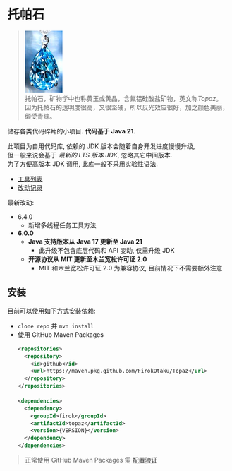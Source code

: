 # 托帕石

> ![topaz](https://github.com/FirokOtaku/Topaz/blob/main/docs/topaz.jpg?raw=true)  
> 托帕石，矿物学中也称黄玉或黄晶，含氟铝硅酸盐矿物，英文称*Topaz*。  
> 因为托帕石的透明度很高，又很坚硬，所以反光效应很好，加之颜色美丽，颇受青睐。

储存各类代码碎片的小项目. **代码基于 Java 21**.

此项目为自用代码库, 依赖的 JDK 版本会随着自身开发进度慢慢升级,  
但一般来说会基于 *最新的 LTS 版本 JDK*, 忽略其它中间版本.  
为了方便高版本 JDK 调用, 此库一般不采用实验性语法.

* [工具列表](docs/tools.md)
* [改动记录](docs/changelog.md)

最新改动:

* 6.4.0
  * 新增多线程任务工具方法
* **6.0.0**
  * **Java 支持版本从 Java 17 更新至 Java 21**
    * 此升级不包含底层代码和 API 变动, 仅需升级 JDK
  * **开源协议从 MIT 更新至木兰宽松许可证 2.0**
    * MIT 和木兰宽松许可证 2.0 为兼容协议, 目前情况下不需要额外注意

## 安装

目前可以使用如下方式安装依赖:

* `clone repo` 并 `mvn install`
* 使用 GitHub Maven Packages
  ```xml
  <repositories>
    <repository>
      <id>github</id>
      <url>https://maven.pkg.github.com/FirokOtaku/Topaz</url>
    </repository>
  </repositories>
  
  <dependencies>
    <dependency>
      <groupId>firok</groupId>
      <artifactId>topaz</artifactId>
      <version>{VERSION}</version>
    </dependency>
  </dependencies>
  ```
  
> 正常使用 GitHub Maven Packages 需 [配置验证](https://docs.github.com/cn/packages/working-with-a-github-packages-registry/working-with-the-apache-maven-registry)
